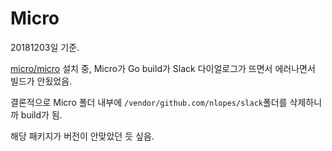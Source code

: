 # Micro

20181203일 기준.



[micro/micro](https://github.com/micro/micro) 설치 중, Micro가 Go build가 Slack 다이얼로그가 뜨면서 에러나면서 빌드가 안됬었음.



결론적으로 Micro 폴더 내부에 `/vendor/github.com/nlopes/slack`폴더를 삭제하니까 build가 됨.

해당 패키지가 버전이 안맞았던 듯 싶음.